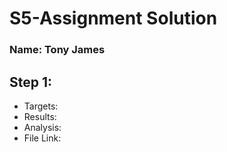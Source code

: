# S5-Assignment Solution
### Name: Tony James


## Step 1:
  - Targets:
  - Results:
  - Analysis:
  - File Link:
